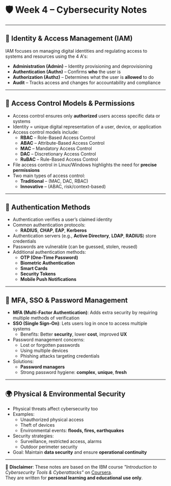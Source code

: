 # 🛡️ Week 4 – Cybersecurity Notes

---

## 👤 Identity & Access Management (IAM)

IAM focuses on managing digital identities and regulating access to systems and resources using the 4 A's:

- **Administration (Admin)** – Identity provisioning and deprovisioning  
- **Authentication (Authn)** – Confirms **who** the user is  
- **Authorization (Authz)** – Determines what the user is **allowed** to do  
- **Audit** – Tracks access and changes for accountability and compliance  

---

## 🔐 Access Control Models & Permissions

- Access control ensures only **authorized** users access specific data or systems  
- Identity = unique digital representation of a user, device, or application  
- Access control models include:
  - **RBAC** – Role-Based Access Control
  - **ABAC** – Attribute-Based Access Control
  - **MAC** – Mandatory Access Control
  - **DAC** – Discretionary Access Control
  - **RuBAC** – Rule-Based Access Control
- File access control in Linux/Windows highlights the need for **precise permissions**  
- Two main types of access control:
  - **Traditional** – (MAC, DAC, RBAC)
  - **Innovative** – (ABAC, risk/context-based)

---

## 🔑 Authentication Methods

- Authentication verifies a user’s claimed identity  
- Common authentication protocols:
  - **RADIUS**, **CHAP**, **EAP**, **Kerberos**  
- Authentication servers (e.g., **Active Directory**, **LDAP**, **RADIUS**) store credentials  
- Passwords are vulnerable (can be guessed, stolen, reused)  
- Additional authentication methods:
  - **OTP (One-Time Password)**
  - **Biometric Authentication**
  - **Smart Cards**
  - **Security Tokens**
  - **Mobile Push Notifications**

---

## 🔐 MFA, SSO & Password Management

- **MFA (Multi-Factor Authentication)**: Adds extra security by requiring multiple methods of verification  
- **SSO (Single Sign-On)**: Lets users log in once to access multiple systems  
  - Benefits: Better **security**, lower **cost**, improved **UX**  
- Password management concerns:
  - Lost or forgotten passwords
  - Using multiple devices
  - Phishing attacks targeting credentials  
- Solutions:
  - **Password managers**
  - Strong password hygiene: **complex**, **unique**, **fresh**

---

## 🌍 Physical & Environmental Security

- Physical threats affect cybersecurity too  
- Examples:
  - Unauthorized physical access
  - Theft of devices
  - Environmental events: **floods, fires, earthquakes**  
- Security strategies:
  - Surveillance, restricted access, alarms
  - Outdoor perimeter security  
- Goal: Maintain **data security** and ensure **operational continuity**

---
📘 **Disclaimer**: These notes are based on the IBM course *"Introduction to Cybersecurity Tools & Cyberattacks"* on [Coursera](https://www.coursera.org/learn/introduction-cybersecurity-cyber-attacks#modules).  
They are written for **personal learning and educational use only**.
